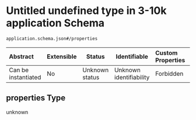 # Untitled undefined type in 3-10k application Schema

```txt
application.schema.json#/properties
```




| Abstract            | Extensible | Status         | Identifiable            | Custom Properties | Additional Properties | Access Restrictions | Defined In                                                                           |
| :------------------ | ---------- | -------------- | ----------------------- | :---------------- | --------------------- | ------------------- | ------------------------------------------------------------------------------------ |
| Can be instantiated | No         | Unknown status | Unknown identifiability | Forbidden         | Allowed               | none                | [application.schema.json\*](../false/application.schema.json "open original schema") |

## properties Type

unknown
